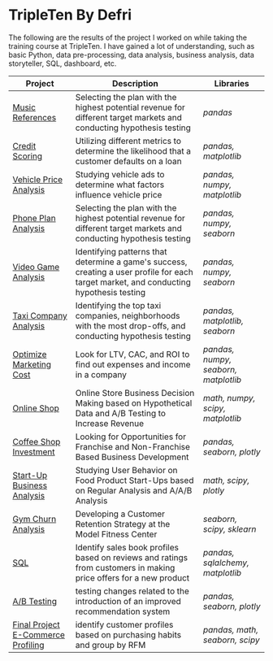 # TripleTen By Defri
The following are the results of the project I worked on while taking the training course at TripleTen. I have gained a lot of understanding, such as basic Python, data pre-processing, data analysis, business analysis, data storyteller, SQL, dashboard, etc.

| Project | Description | Libraries |
| ------- | ----------- | ------------------- |
| [Music References](https://github.com/defardi/defri-tripleten/tree/Project-1) | Selecting the plan with the highest potential revenue for different target markets and conducting hypothesis testing | *pandas* |
| [Credit Scoring](https://github.com/defardi/defri-tripleten/tree/Project-2) | Utilizing different metrics to determine the likelihood that a customer defaults on a loan | *pandas, matplotlib* |
| [Vehicle Price Analysis](https://github.com/defardi/defri-tripleten/tree/Project-3) | Studying vehicle ads to determine what factors influence vehicle price | *pandas, numpy, matplotlib* |
| [Phone Plan Analysis](https://github.com/defardi/defri-tripleten/tree/Project-4) | Selecting the plan with the highest potential revenue for different target markets and conducting hypothesis testing | *pandas, numpy, seaborn* |
| [Video Game Analysis](https://github.com/defardi/defri-tripleten/tree/Project-5) | Identifying patterns that determine a game's success, creating a user profile for each target market, and conducting hypothesis testing | *pandas, numpy, seaborn* |
| [Taxi Company Analysis](https://github.com/defardi/defri-tripleten/tree/Project-6) | Identifying the top taxi companies, neighborhoods with the most drop-offs, and conducting hypothesis testing | *pandas, matplotlib, seaborn* |
| [Optimize Marketing Cost](https://github.com/defardi/defri-tripleten/tree/Project-7) | Look for LTV, CAC, and ROI to find out expenses and income in a company | *pandas, numpy, seaborn, matplotlib* |
| [Online Shop](https://github.com/defardi/defri-tripleten/tree/Project-8) | Online Store Business Decision Making based on Hypothetical Data and A/B Testing to Increase Revenue | *math, numpy, scipy, matplotlib* |
| [Coffee Shop Investment](https://github.com/defardi/defri-tripleten/tree/Project-9) | Looking for Opportunities for Franchise and Non-Franchise Based Business Development | *pandas, seaborn, plotly* |
| [Start-Up Business Analysis](https://github.com/defardi/defri-tripleten/tree/Project-10) | Studying User Behavior on Food Product Start-Ups based on Regular Analysis and A/A/B Analysis | *math, scipy, plotly* |
| [Gym Churn Analysis](https://github.com/defardi/defri-tripleten/tree/Project-11) | Developing a Customer Retention Strategy at the Model Fitness Center | *seaborn, scipy, sklearn* |
| [SQL](https://github.com/defardi/defri-tripleten/tree/Project-12) | Identify sales book profiles based on reviews and ratings from customers in making price offers for a new product | *pandas, sqlalchemy, matplotlib* |
| [A/B Testing](https://github.com/defardi/defri-tripleten/tree/Project-13) | testing changes related to the introduction of an improved recommendation system | *pandas, seaborn, plotly* |
| [Final Project E-Commerce Profiling](https://github.com/defardi/defri-tripleten/tree/Project-14) | identify customer profiles based on purchasing habits and group by RFM | *pandas, math, seaborn, scipy* |
